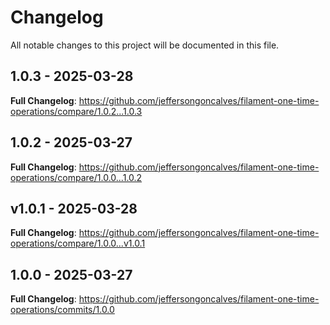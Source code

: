 # Changelog

All notable changes to this project will be documented in this file.

## 1.0.3 - 2025-03-28

**Full Changelog**: https://github.com/jeffersongoncalves/filament-one-time-operations/compare/1.0.2...1.0.3

## 1.0.2 - 2025-03-27

**Full Changelog**: https://github.com/jeffersongoncalves/filament-one-time-operations/compare/1.0.0...1.0.2

## v1.0.1 - 2025-03-28

**Full Changelog**: https://github.com/jeffersongoncalves/filament-one-time-operations/compare/1.0.0...v1.0.1

## 1.0.0 - 2025-03-27

**Full Changelog**: https://github.com/jeffersongoncalves/filament-one-time-operations/commits/1.0.0
